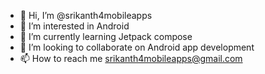 - 👋 Hi, I’m @srikanth4mobileapps
- 👀 I’m interested in Android 
- 🌱 I’m currently learning Jetpack compose
- 💞️ I’m looking to collaborate on Android app development 
- 📫 How to reach me srikanth4mobileapps@gmail.com

<!---
srikanth4mobileapps/srikanth4mobileapps is a ✨ special ✨ repository because its `README.md` (this file) appears on your GitHub profile.
You can click the Preview link to take a look at your changes.
--->

